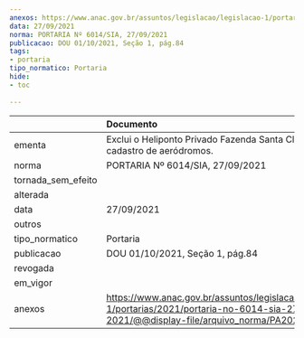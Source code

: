 ```yaml
---
anexos: https://www.anac.gov.br/assuntos/legislacao/legislacao-1/portarias/2021/portaria-no-6014-sia-27-09-2021/@@display-file/arquivo_norma/PA2021-6014.pdf
data: 27/09/2021
norma: PORTARIA Nº 6014/SIA, 27/09/2021
publicacao: DOU 01/10/2021, Seção 1, pág.84
tags:
- portaria
tipo_normatico: Portaria
hide: 
- toc 
 
---
```


|                    | Documento                                                                                                                                            |
|:-------------------|:-----------------------------------------------------------------------------------------------------------------------------------------------------|
| ementa             | Exclui o Heliponto Privado Fazenda Santa Clara (RJ) no cadastro de aeródromos.                                                                       |
| norma              | PORTARIA Nº 6014/SIA, 27/09/2021                                                                                                                     |
| tornada_sem_efeito |                                                                                                                                                      |
| alterada           |                                                                                                                                                      |
| data               | 27/09/2021                                                                                                                                           |
| outros             |                                                                                                                                                      |
| tipo_normatico     | Portaria                                                                                                                                             |
| publicacao         | DOU 01/10/2021, Seção 1, pág.84                                                                                                                      |
| revogada           |                                                                                                                                                      |
| em_vigor           |                                                                                                                                                      |
| anexos             | https://www.anac.gov.br/assuntos/legislacao/legislacao-1/portarias/2021/portaria-no-6014-sia-27-09-2021/@@display-file/arquivo_norma/PA2021-6014.pdf |